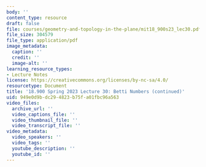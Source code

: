 ```yaml
---
body: ''
content_type: resource
draft: false
file: courses/geometry-and-topology-in-the-plane/mit18_900s23_lec30.pdf
file_size: 304579
file_type: application/pdf
image_metadata:
  caption: ''
  credit: ''
  image-alt: ''
learning_resource_types:
- Lecture Notes
license: https://creativecommons.org/licenses/by-nc-sa/4.0/
resourcetype: Document
title: '18.900 Spring 2023 Lecture 30: Betti Numbers (continued)'
uid: 949e0d9b-dc29-4823-b75f-a01fbc96a563
video_files:
  archive_url: ''
  video_captions_file: ''
  video_thumbnail_file: ''
  video_transcript_file: ''
video_metadata:
  video_speakers: ''
  video_tags: ''
  youtube_description: ''
  youtube_id: ''
---
```

